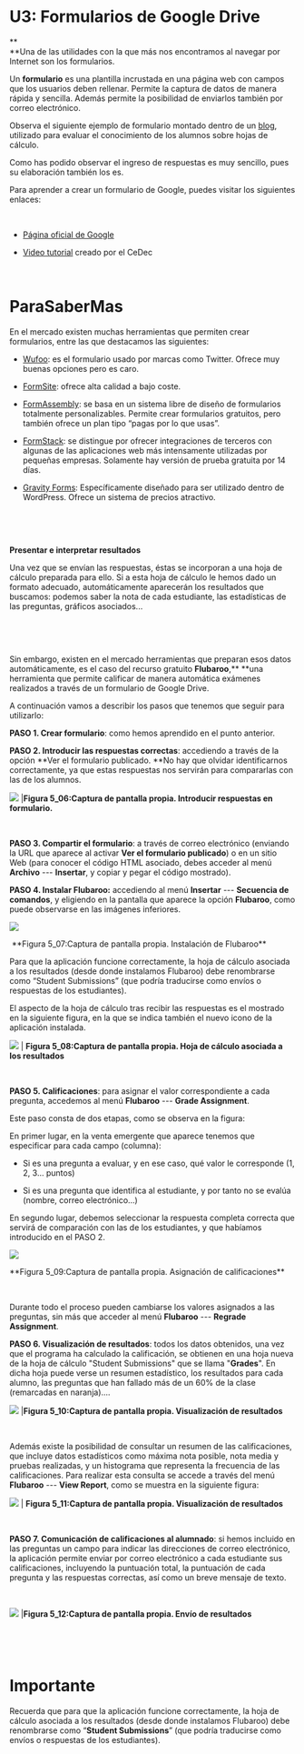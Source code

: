 
# U3: Formularios de Google Drive

**<br/>**Una de las utilidades con la que más nos encontramos al navegar por Internet son los formularios.

Un **formulario** es una plantilla incrustada en una página web con campos que los usuarios deben rellenar. Permite la captura de datos de manera rápida y sencilla. Además permite la posibilidad de enviarlos también por correo electrónico.

Observa el siguiente ejemplo de formulario montado dentro de un [blog](http://infocuarto2012.blogspot.com.es/2013/10/test-excel.html), utilizado para evaluar el conocimiento de los alumnos sobre hojas de cálculo.

Como has podido observar el ingreso de respuestas es muy sencillo, pues su elaboración también los es.

Para aprender a crear un formulario de Google, puedes visitar los siguientes enlaces:

 

- [Página oficial de Google](https://support.google.com/drive/answer/87809?hl=es)

- [Video tutorial](http://www.slideshare.net/cedecite/formularios-google-docs-11814496) creado por el CeDec

 

# ParaSaberMas

En el mercado existen muchas herramientas que permiten crear formularios, entre las que destacamos las siguientes:

- [Wufoo](http://www.wufoo.com/): es el formulario usado por marcas como Twitter. Ofrece muy buenas opciones pero es caro.

- [FormSite](http://www.formsite.com/): ofrece alta calidad a bajo coste.

- [FormAssembly](http://www.formassembly.com/): se basa en un sistema libre de diseño de formularios totalmente personalizables. Permite crear formularios gratuitos, pero también ofrece un plan tipo “pagas por lo que usas”. 

- [FormStack](http://www.formstack.com/): se distingue por ofrecer integraciones de terceros con algunas de las aplicaciones web más intensamente utilizadas por pequeñas empresas. Solamente hay versión de prueba gratuita por 14 días.

- [Gravity Forms](http://www.gravityforms.com/): Específicamente diseñado para ser utilizado dentro de WordPress. Ofrece un sistema de precios atractivo.

 

 

**Presentar e interpretar resultados**

Una vez que se envían las respuestas, éstas se incorporan a una hoja de cálculo preparada para ello. Si a esta hoja de cálculo le hemos dado un formato adecuado, automáticamente aparecerán los resultados que buscamos: podemos saber la nota de cada estudiante, las estadísticas de las preguntas, gráficos asociados...

 

 

Sin embargo, existen en el mercado herramientas que preparan esos datos automáticamente, es el caso del recurso gratuito **Flubaroo**,** **una herramienta que permite calificar de manera automática exámenes realizados a través de un formulario de Google Drive.

A continuación vamos a describir los pasos que tenemos que seguir para utilizarlo:

**PASO 1. Crear formulario**: como hemos aprendido en el punto anterior.

**PASO 2. Introducir las respuestas correctas**: accediendo a través de la opción **Ver el formulario publicado. **No hay que olvidar identificarnos correctamente, ya que estas respuestas nos servirán para compararlas con las de los alumnos.

![](img/Figura_5_07.jpg)
|**Figura 5_06:Captura de pantalla propia. Introducir respuestas en formulario.**

 

**PASO 3. Compartir el formulario**: a través de correo electrónico (enviando la URL que aparece al activar **Ver el formulario publicado**) o en un sitio Web (para conocer el código HTML asociado, debes acceder al menú **Archivo** --- **Insertar**, y copiar y pegar el código mostrado).

**PASO 4. Instalar Flubaroo:** accediendo al menú **Insertar** --- **Secuencia de comandos**, y eligiendo en la pantalla que aparece la opción **Flubaroo**, como puede observarse en las imágenes inferiores.

![](img/Figura_5_08.jpg)
<td colspan="2" style="text-align: center;"> **Figura 5_07:Captura de pantalla propia. Instalación de Flubaroo** </td>

Para que la aplicación funcione correctamente, la hoja de cálculo asociada a los resultados (desde donde instalamos Flubaroo) debe renombrarse como “Student Submissions” (que podría traducirse como envíos o respuestas de los estudiantes).

El aspecto de la hoja de cálculo tras recibir las respuestas es el mostrado en la siguiente figura, en la que se indica también el nuevo icono de la aplicación instalada.

![](img/Figura_5_10.jpg)
| **Figura 5_08:Captura de pantalla propia. Hoja de cálculo asociada a los resultados** 

 

**PASO 5. Calificaciones**: para asignar el valor correspondiente a cada pregunta, accedemos al menú **Flubaroo** --- **Grade Assignment**.

Este paso consta de dos etapas, como se observa en la figura:

En primer lugar, en la venta emergente que aparece tenemos que especificar para cada campo (columna):

- Si es una pregunta a evaluar, y en ese caso, qué valor le corresponde (1, 2, 3... puntos)

- Si es una pregunta que identifica al estudiante, y por tanto no se evalúa (nombre, correo electrónico...) 

En segundo lugar, debemos seleccionar la respuesta completa correcta que servirá de comparación con las de los estudiantes, y que habíamos introducido en el PASO 2.

![](img/Figura_5_12.jpg)
<td colspan="2" style="text-align: center;">**Figura 5_09:Captura de pantalla propia. Asignación de calificaciones**</td>

 

Durante todo el proceso pueden cambiarse los valores asignados a las preguntas, sin más que acceder al menú **Flubaroo** --- **Regrade Assignment**. 

**PASO 6. Visualización de resultados**: todos los datos obtenidos, una vez que el programa ha calculado la calificación, se obtienen en una hoja nueva de la hoja de cálculo "Student Submissions" que se llama "**Grades**". En dicha hoja puede verse un resumen estadístico, los resultados para cada alumno, las preguntas que han fallado más de un 60% de la clase (remarcadas en naranja)....

![](img/Figura_5_14.jpg)
|**Figura 5_10:Captura de pantalla propia. Visualización de resultados**

 

Además existe la posibilidad de consultar un resumen de las calificaciones, que incluye datos estadísticos como máxima nota posible, nota media y pruebas realizadas, y un histograma que representa la frecuencia de las calificaciones. Para realizar esta consulta se accede a través del menú **Flubaroo** --- **View Report**, como se muestra en la siguiente figura:

![](img/Figura_5_15.jpg)
| **Figura 5_11:Captura de pantalla propia. Visualización de resultados**

 

**PASO 7. Comunicación de calificaciones al alumnado**: si hemos incluido en las preguntas un campo para indicar las direcciones de correo electrónico, la aplicación permite enviar por correo electrónico a cada estudiante sus calificaciones, incluyendo la puntuación total, la puntuación de cada pregunta y las respuestas correctas, así como un breve mensaje de texto.

 

![](img/Figura_5_16.jpg)
|**Figura 5_12:Captura de pantalla propia. Envío de resultados**

 

 

# Importante

Recuerda que para que la aplicación funcione correctamente, la hoja de cálculo asociada a los resultados (desde donde instalamos Flubaroo) debe renombrarse como “**Student Submissions**” (que podría traducirse como envíos o respuestas de los estudiantes).

